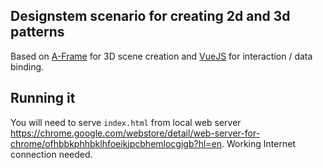 ## Designstem scenario for creating 2d and 3d patterns

Based on [A-Frame](https://aframe.io/docs/0.8.0/introduction/) for 3D scene creation and [VueJS](https://vuejs.org/v2/guide) for interaction / data binding.

## Running it

You will need to serve `index.html` from local web server https://chrome.google.com/webstore/detail/web-server-for-chrome/ofhbbkphhbklhfoeikjpcbhemlocgigb?hl=en. Working Internet connection needed.

